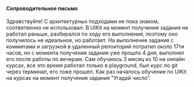 #### Сопроводительное письмо

Здравствуйте! С архитектурных подходами не пока знаком, соответвенно не использовал. В UIKit на момент получения задания не работал раньше, разбирался по ходу его выполнения, поэтому оно получилось не идеальное, но работает. На выполнение задания с коммитами и загрузкой в удаленный репоиторий потратил около 17ти часов, но с момента получения задания уже прошло 4 дня, выполнял его после работы по вечерам. Сам обучаюсь 3 месяц из 10 на онлайн курсах, все это время работал только в playground, был курс по git через терминал, его тоже прошел. Как раз началось обучение по UIKit на курсах на момент получения задания "Угадай число".
